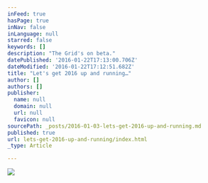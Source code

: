 ```yaml
---
inFeed: true
hasPage: true
inNav: false
inLanguage: null
starred: false
keywords: []
description: "The Grid's on beta."
datePublished: '2016-01-22T17:13:00.706Z'
dateModified: '2016-01-22T17:12:51.682Z'
title: "Let's get 2016 up and running…"
author: []
authors: []
publisher:
  name: null
  domain: null
  url: null
  favicon: null
sourcePath: _posts/2016-01-03-lets-get-2016-up-and-running.md
published: true
url: lets-get-2016-up-and-running/index.html
_type: Article

---
```

![](https://the-grid-user-content.s3-us-west-2.amazonaws.com/3f37b346-bfc2-448c-8382-01f8fffbbce4.gif)